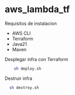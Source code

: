 # aws_lambda_tf

Requisitos de instalacion
- AWS CLI
- Terraform
- Java21
- Maven

Desplegar infra con Terraform
```bash
    sh deploy.sh
```

Destruir infra
```bash
  sh destroy.sh
```

